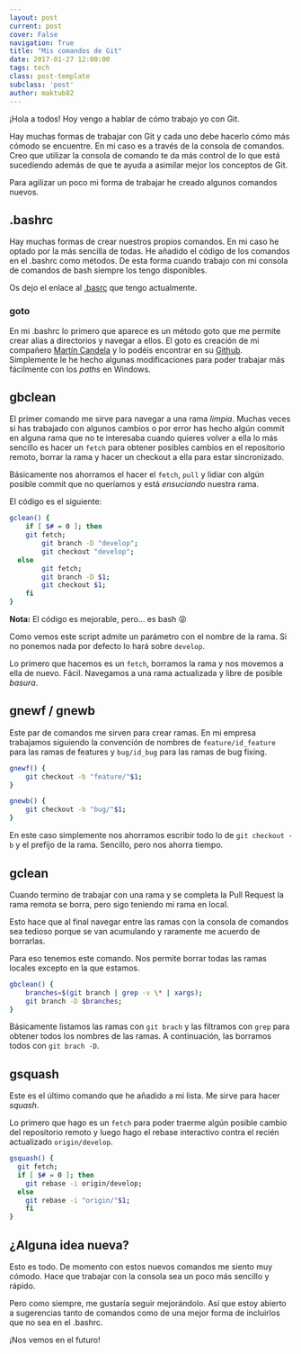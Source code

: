 ```yaml
---
layout: post
current: post
cover: False
navigation: True
title: "Mis comandos de Git"
date: 2017-01-27 12:00:00
tags: tech
class: post-template
subclass: 'post'
author: maktub82
---
```

¡Hola a todos! Hoy vengo a hablar de cómo trabajo yo con Git.

Hay muchas formas de trabajar con Git y cada uno debe hacerlo cómo más cómodo se encuentre. En mi caso es a través de la consola de comandos. Creo que utilizar la consola de comando te da más control de lo que está sucediendo además de que te ayuda a asimilar mejor los conceptos de Git.

Para agilizar un poco mi forma de trabajar he creado algunos comandos nuevos.

## .bashrc

Hay muchas formas de crear nuestros propios comandos. En mi caso he optado por la más sencilla de todas. He añadido el código de los comandos en el .bashrc como métodos. De esta forma cuando trabajo con mi consola de comandos de bash siempre los tengo disponibles.

Os dejo el enlace al [.basrc](https://github.com/maktub82/.bashrc/blob/master/.bashrc) que tengo actualmente.

### goto

En mi .bashrc lo primero que aparece es un método goto que me permite crear alias a directorios y navegar a ellos. El goto es creación de mi compañero [Martín Candela](https://twitter.com/RellikCC) y lo podéis encontrar en su [Github](https://github.com/Rellikiox/goto). Simplemente le he hecho algunas modificaciones para poder trabajar más fácilmente con los *paths* en Windows.

## gbclean

El primer comando me sirve para navegar a una rama *limpia*. Muchas veces si has trabajado con algunos cambios o por error has hecho algún commit en alguna rama que no te interesaba cuando quieres volver a ella lo más sencillo es hacer un `fetch` para obtener posibles cambios en el repositorio remoto, borrar la rama y hacer un checkout a ella para estar sincronizado.

Básicamente nos ahorramos el hacer el `fetch`, `pull` y lidiar con algún posible commit que no queríamos y está *ensuciando* nuestra rama.

El código es el siguiente:

```bash
gclean() {
	if [ $# = 0 ]; then
    git fetch;
		git branch -D "develop";
		git checkout "develop";
  else
		git fetch;
		git branch -D $1;
		git checkout $1;
	fi
}
```
**Nota:** El código es mejorable, pero... es bash 😝

Como vemos este script admite un parámetro con el nombre de la rama. Si no ponemos nada por defecto lo hará sobre `develop`.

Lo primero que hacemos es un `fetch`, borramos la rama y nos movemos a ella de nuevo. Fácil. Navegamos a una rama actualizada y libre de posible *basura*.

## gnewf / gnewb

Este par de comandos me sirven para crear ramas. En mi empresa trabajamos siguiendo la convención de nombres de `feature/id_feature` para las ramas de features y `bug/id_bug` para las ramas de bug fixing.

```bash
gnewf() {
	git checkout -b "feature/"$1;
}

gnewb() {
	git checkout -b "bug/"$1;
}
```
En este caso simplemente nos ahorramos escribir todo lo de `git checkout -b` y el prefijo de la rama. Sencillo, pero nos ahorra tiempo.

## gclean

Cuando termino de trabajar con una rama y se completa la Pull Request la rama remota se borra, pero sigo teniendo mi rama en local.

Esto hace que al final navegar entre las ramas con la consola de comandos sea tedioso porque se van acumulando y raramente me acuerdo de borrarlas.

Para eso tenemos este comando. Nos permite borrar todas las ramas locales excepto en la que estamos.

```bash
gbclean() {
	branches=$(git branch | grep -v \* | xargs);
	git branch -D $branches;
}
```

Básicamente listamos las ramas con `git brach` y las filtramos con `grep` para obtener todos los nombres de las ramas. A continuación, las borramos todos con `git brach -D`.

## gsquash

Este es el último comando que he añadido a mi lista. Me sirve para hacer *squash*.

Lo primero que hago es un `fetch` para poder traerme algún posible cambio del repositorio remoto y luego hago el rebase interactivo contra el recién actualizado `origin/develop`.

```bash
gsquash() {
  git fetch;
  if [ $# = 0 ]; then
    git rebase -i origin/develop;
  else
    git rebase -i "origin/"$1;
	fi
}
```

## ¿Alguna idea nueva?
Esto es todo. De momento con estos nuevos comandos me siento muy cómodo. Hace que trabajar con la consola sea un poco más sencillo y rápido.

Pero como siempre, me gustaría seguir mejorándolo. Así que estoy abierto a sugerencias tanto de comandos como de una mejor forma de incluirlos que no sea en el .bashrc.

¡Nos vemos en el futuro!
